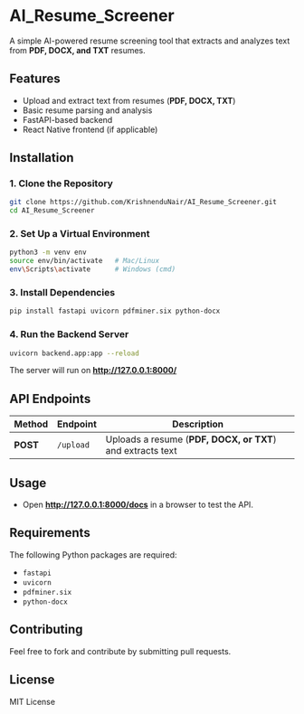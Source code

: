 # AI_Resume_Screener

A simple AI-powered resume screening tool that extracts and analyzes text from **PDF, DOCX, and TXT** resumes.  

## **Features**  
- Upload and extract text from resumes (**PDF, DOCX, TXT**)  
- Basic resume parsing and analysis  
- FastAPI-based backend  
- React Native frontend (if applicable)  

## **Installation**  

### **1. Clone the Repository**  
```sh
git clone https://github.com/KrishnenduNair/AI_Resume_Screener.git
cd AI_Resume_Screener
```

### **2. Set Up a Virtual Environment**  
```sh
python3 -m venv env
source env/bin/activate   # Mac/Linux
env\Scripts\activate      # Windows (cmd)
```

### **3. Install Dependencies**  
```sh
pip install fastapi uvicorn pdfminer.six python-docx
```

### **4. Run the Backend Server**  
```sh
uvicorn backend.app:app --reload
```
The server will run on **http://127.0.0.1:8000/**  

## **API Endpoints**  

| Method | Endpoint | Description |
|--------|---------|-------------|
| **POST** | `/upload` | Uploads a resume (**PDF, DOCX, or TXT**) and extracts text |

## **Usage**  
- Open **http://127.0.0.1:8000/docs** in a browser to test the API.  

## **Requirements**  
The following Python packages are required:  
- `fastapi`  
- `uvicorn`  
- `pdfminer.six`  
- `python-docx`  

## **Contributing**  
Feel free to fork and contribute by submitting pull requests.  

## **License**  
MIT License 
